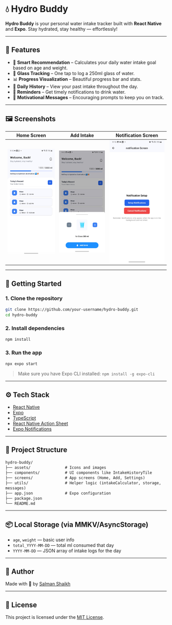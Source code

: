 # 💧 Hydro Buddy

**Hydro Buddy** is your personal water intake tracker built with **React Native** and **Expo**. Stay hydrated, stay healthy — effortlessly!

---

## 📱 Features

- 🧠 **Smart Recommendation** – Calculates your daily water intake goal based on age and weight.
- 🥤 **Glass Tracking** – One tap to log a 250ml glass of water.
- 📊 **Progress Visualization** – Beautiful progress bar and stats.
- 📆 **Daily History** – View your past intake throughout the day.
- 🔔 **Reminders** – Get timely notifications to drink water.
- 💬 **Motivational Messages** – Encouraging prompts to keep you on track.

---

## 🖼️ Screenshots

| Home Screen | Add Intake | Notification Screen |
|-------------|------------|---------------------|
| ![Home](screenshots/home1.jpg) | ![Add Intake](screenshots/action_sheet.jpg) | ![Notification](screenshots/notification_screen.jpg)  |

---

## 🚀 Getting Started

### 1. Clone the repository

```bash
git clone https://github.com/your-username/hydro-buddy.git
cd hydro-buddy
````

### 2. Install dependencies

```bash
npm install
```

### 3. Run the app

```bash
npx expo start
```

> Make sure you have Expo CLI installed:
> `npm install -g expo-cli`

---

## ⚙️ Tech Stack

* [React Native](https://reactnative.dev/)
* [Expo](https://expo.dev/)
* [TypeScript](https://www.typescriptlang.org/)
* [React Native Action Sheet](https://github.com/rafgraph/react-native-actions-sheet)
* [Expo Notifications](https://docs.expo.dev/versions/latest/sdk/notifications/)

---

## 📂 Project Structure

```
hydro-buddy/
├── assets/               # Icons and images
├── components/           # UI components like IntakeHistoryTile
├── screens/              # App screens (Home, Add, Settings)
├── utils/                # Helper logic (intakeCalculator, storage, messages)
├── app.json              # Expo configuration
├── package.json
└── README.md
```

---

## 📦 Local Storage (via MMKV/AsyncStorage)

* `age`, `weight` — basic user info
* `total_YYYY-MM-DD` — total ml consumed that day
* `YYYY-MM-DD` — JSON array of intake logs for the day

---

## 🙌 Author

Made with 💙 by [Salman Shaikh](https://github.com/TechSmith90210)

---

## 📜 License

This project is licensed under the [MIT License](LICENSE).